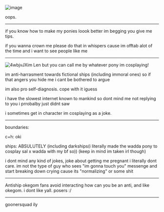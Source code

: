 ![image](https://github.com/LenoLen/LenoLen/assets/155751119/214d426b-bf44-4559-a546-89cadb484095)

oops.
***
if you know how to make my ponies loook better im begging you give me tips. 

if you wanna crown me please do that in whispers cause im offtab alot of the time and i want to see people like me 
***
![4wbjvJX](https://github.com/LenoLen/LenoLen/assets/155751119/95e7b2c4-d218-4919-8c74-2a73e3576b48)im Len but you can call me by whatever pony im cosplaying!

im anti-harrasment towards  fictional ships (including immoral ones) so if that angers you hide me i cant be bothered to argue

im also pro self-diagnosis. cope with it iguess

i have the slowest internet known to mankind so dont mind me not replying to you i prrobalby just didnt saw

i sometimes get in character im cosplaying as a joke.
***
boundaries:

c+h: oki

ships: ABSULUTELY (including darkships(i literally made the wadda pony to cosplay sal x wadda with my bf so)) (keep in mind im taken irl though)

i dont mind any kind of jokes, joke about getting me pregnant i literally dont care. im not the type of guy who sees "im gonna touch you" messenge and start breaking down crying cause its "normalizing" or some shit
***
Antiship okegom fans avoid interacting how can you be an anti, and like okegom. i dont like yall. posers :/
***
goonersquad ily
